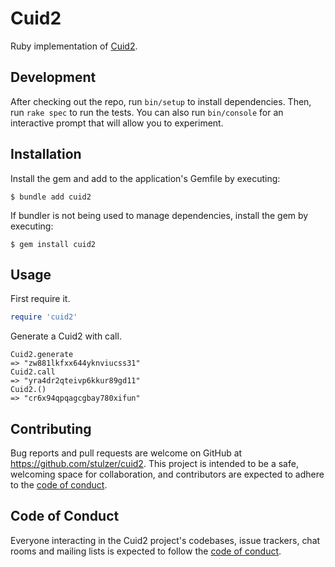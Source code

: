 # Cuid2

Ruby implementation of [Cuid2](https://github.com/paralleldrive/cuid2).

## Development

After checking out the repo, run `bin/setup` to install dependencies. Then, run `rake spec` to run the tests. You can also run `bin/console` for an interactive prompt that will allow you to experiment.

## Installation

Install the gem and add to the application's Gemfile by executing:

    $ bundle add cuid2

If bundler is not being used to manage dependencies, install the gem by executing:

    $ gem install cuid2

## Usage

First require it.

```ruby
require 'cuid2'
```

Generate a Cuid2 with call.

```
Cuid2.generate
=> "zw881lkfxx644yknviucss31"
Cuid2.call
=> "yra4dr2qteivp6kkur89gd11"
Cuid2.()
=> "cr6x94qpqagcgbay780xifun"
```

## Contributing

Bug reports and pull requests are welcome on GitHub at https://github.com/stulzer/cuid2. This project is intended to be a safe, welcoming space for collaboration, and contributors are expected to adhere to the [code of conduct](https://github.com/stulzer/cuid2/blob/main/CODE_OF_CONDUCT.md).

## Code of Conduct

Everyone interacting in the Cuid2 project's codebases, issue trackers, chat rooms and mailing lists is expected to follow the [code of conduct](https://github.com/stulzer/cuid2/blob/main/CODE_OF_CONDUCT.md).
